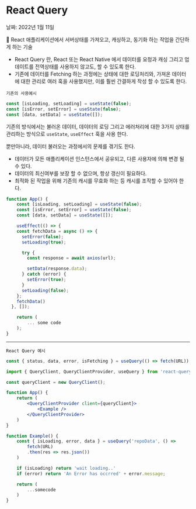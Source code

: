 # React Query

날짜: 2022년 1월 11일

<aside>
📌  React 애플리케이션에서 서버상태를 가져오고, 캐싱하고, 동기화 하는 작업을 간단하게 하는 기술

</aside>

- React Query 란, React 또는 React Native 에서 데이터를 요청과 캐싱 그리고 업데이트를 전역상태를 사용하지 않고도, 할 수 있도록 한다.
- 기존에 데이터를 Fetching 하는 과정에는 상태에 대한 로딩처리와, 가져온 데이터에 대한 관리로 여러 훅을 사용했지만, 이를 훨씬 간결하게 작성 할 수 있도록 한다.

`기존의 사용예시`

```jsx
const [isLoading, setLoading] = useState(false);
const [isError, setError] = useState(false);
const [data, setData] = useState([]);
```

기존의 방식에서는 불러온 데이터, 데이터의 로딩 그리고 에러처리에 대한 3가지 상태를 관리하는 방식으로
`useState`, `useEffect` 훅을 사용 한다.

뿐만아니라, 데이터 불러오는 과정에서의 문제를 겪기도 한다.

- 데이터가 모든 애플리케이션 인스턴스에서 공유되고, 다른 사용자에 의해 변경 될 수 있다.
- 데이터의 최신여부를 보장 할 수 없으며, 항상 갱신이 필요하다.
- 최적화 된 작업을 위해 기존의 캐시를 무효화 하는 등 캐시를 조작할 수 있어야 한다.

```jsx
function App() {
	const [isLoading, setLoading] = useState(false);
	const [isError, setError] = useState(false);
	const [data, setData] = useState([]);

	useEffect(() => {
    const fetchData = async () => {
      setError(false);
      setLoading(true);

      try {
        const response = await axios(url);

        setData(response.data);
      } catch (error) {
        setError(true);
      }
      setLoading(false);
    };
    fetchData()
  }, []);

	return (
		... some code
	);
}
```

---

`React Query 예시`

```jsx
const { status, data, error, isFetching } = useQuery(() => fetch(URL));
```

```jsx
import { QueryClient, QueryClientProvider, useQuery } from 'react-query';

const queryClient = new QueryClient();

function App() {
	return (
		<QueryClientProvider client={queryClient}>
			<Example />
		</QueryClientProvider>
	)
}

function Example() {
	const { isLoading, error, data } = useQuery('repoData', () =>
		fetch(URL)
		.then(res => res.json())
	)

	if (isLoading) return 'wait loading..'
	if (error) return 'An Error has occrred' + error.message;

	return (
		...somecode
	)
}
```
